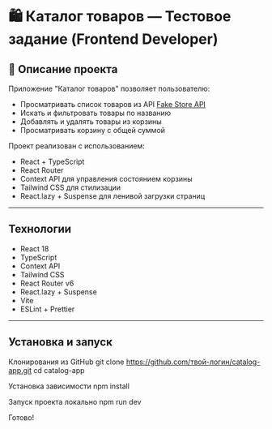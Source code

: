 # 🛍️ Каталог товаров — Тестовое задание (Frontend Developer)

## 🚀 Описание проекта

Приложение "Каталог товаров" позволяет пользователю:

- Просматривать список товаров из API [Fake Store API](https://fakestoreapi.com/)
- Искать и фильтровать товары по названию
- Добавлять и удалять товары из корзины
- Просматривать корзину с общей суммой

Проект реализован с использованием:

- React + TypeScript
- React Router
- Context API для управления состоянием корзины
- Tailwind CSS для стилизации
- React.lazy + Suspense для ленивой загрузки страниц

---

##  Технологии

- React 18
- TypeScript
- Context API
- Tailwind CSS
- React Router v6
- React.lazy + Suspense
- Vite
- ESLint + Prettier

---

##  Установка и запуск



Клонирования из GitHub
git clone https://github.com/твой-логин/catalog-app.git
cd catalog-app

Установка зависимости
npm install

Запуск проекта локально
npm run dev

Готово!
